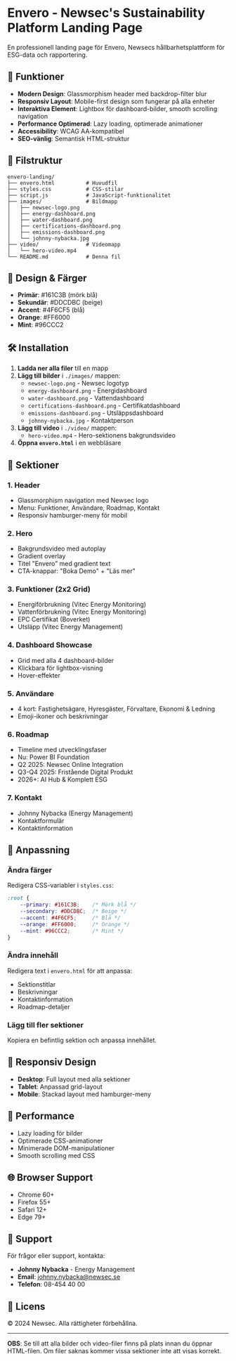 

# Envero - Newsec's Sustainability Platform Landing Page

En professionell landing page för Envero, Newsecs hållbarhetsplattform för ESG-data och rapportering.

## 🚀 Funktioner

- **Modern Design**: Glassmorphism header med backdrop-filter blur
- **Responsiv Layout**: Mobile-first design som fungerar på alla enheter
- **Interaktiva Element**: Lightbox för dashboard-bilder, smooth scrolling navigation
- **Performance Optimerad**: Lazy loading, optimerade animationer
- **Accessibility**: WCAG AA-kompatibel
- **SEO-vänlig**: Semantisk HTML-struktur

## 📁 Filstruktur

```
envero-landing/
├── envero.html          # Huvudfil
├── styles.css           # CSS-stilar
├── script.js            # JavaScript-funktionalitet
├── images/              # Bildmapp
│   ├── newsec-logo.png
│   ├── energy-dashboard.png
│   ├── water-dashboard.png
│   ├── certifications-dashboard.png
│   ├── emissions-dashboard.png
│   └── johnny-nybacka.jpg
├── video/               # Videomapp
│   └── hero-video.mp4
└── README.md            # Denna fil
```

## 🎨 Design & Färger

- **Primär**: #161C3B (mörk blå)
- **Sekundär**: #DDCDBC (beige)
- **Accent**: #4F6CF5 (blå)
- **Orange**: #FF6000
- **Mint**: #96CCC2

## 🛠️ Installation

1. **Ladda ner alla filer** till en mapp
2. **Lägg till bilder** i `./images/` mappen:
   - `newsec-logo.png` - Newsec logotyp
   - `energy-dashboard.png` - Energidashboard
   - `water-dashboard.png` - Vattendashboard
   - `certifications-dashboard.png` - Certifikatdashboard
   - `emissions-dashboard.png` - Utsläppsdashboard
   - `johnny-nybacka.jpg` - Kontaktperson
3. **Lägg till video** i `./video/` mappen:
   - `hero-video.mp4` - Hero-sektionens bakgrundsvideo
4. **Öppna `envero.html`** i en webbläsare

## 📱 Sektioner

### 1. Header
- Glassmorphism navigation med Newsec logo
- Menu: Funktioner, Användare, Roadmap, Kontakt
- Responsiv hamburger-meny för mobil

### 2. Hero
- Bakgrundsvideo med autoplay
- Gradient overlay
- Titel "Envero" med gradient text
- CTA-knappar: "Boka Demo" + "Läs mer"

### 3. Funktioner (2x2 Grid)
- Energiförbrukning (Vitec Energy Monitoring)
- Vattenförbrukning (Vitec Energy Monitoring)
- EPC Certifikat (Boverket)
- Utsläpp (Vitec Energy Management)

### 4. Dashboard Showcase
- Grid med alla 4 dashboard-bilder
- Klickbara för lightbox-visning
- Hover-effekter

### 5. Användare
- 4 kort: Fastighetsägare, Hyresgäster, Förvaltare, Ekonomi & Ledning
- Emoji-ikoner och beskrivningar

### 6. Roadmap
- Timeline med utvecklingsfaser
- Nu: Power BI Foundation
- Q2 2025: Newsec Online Integration
- Q3-Q4 2025: Fristående Digital Produkt
- 2026+: AI Hub & Komplett ESG

### 7. Kontakt
- Johnny Nybacka (Energy Management)
- Kontaktformulär
- Kontaktinformation

## 🔧 Anpassning

### Ändra färger
Redigera CSS-variabler i `styles.css`:
```css
:root {
    --primary: #161C3B;    /* Mörk blå */
    --secondary: #DDCDBC;  /* Beige */
    --accent: #4F6CF5;     /* Blå */
    --orange: #FF6000;     /* Orange */
    --mint: #96CCC2;       /* Mint */
}
```

### Ändra innehåll
Redigera text i `envero.html` för att anpassa:
- Sektionstitlar
- Beskrivningar
- Kontaktinformation
- Roadmap-detaljer

### Lägg till fler sektioner
Kopiera en befintlig sektion och anpassa innehållet.

## 📱 Responsiv Design

- **Desktop**: Full layout med alla sektioner
- **Tablet**: Anpassad grid-layout
- **Mobile**: Stackad layout med hamburger-meny

## 🚀 Performance

- Lazy loading för bilder
- Optimerade CSS-animationer
- Minimerade DOM-manipulationer
- Smooth scrolling med CSS

## 🌐 Browser Support

- Chrome 60+
- Firefox 55+
- Safari 12+
- Edge 79+

## 📧 Support

För frågor eller support, kontakta:
- **Johnny Nybacka** - Energy Management
- **Email**: johnny.nybacka@newsec.se
- **Telefon**: 08-454 40 00

## 📄 Licens

© 2024 Newsec. Alla rättigheter förbehållna.

---

**OBS**: Se till att alla bilder och video-filer finns på plats innan du öppnar HTML-filen. Om filer saknas kommer vissa sektioner inte att visas korrekt.

#
